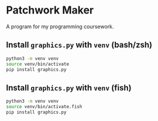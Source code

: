 # Patchwork Maker

A program for my programming coursework.

## Install `graphics.py` with `venv` (bash/zsh)

```bash
python3 -m venv venv
source venv/bin/activate
pip install graphics.py
```

## Install `graphics.py` with `venv` (fish)

```bash
python3 -m venv venv
source venv/bin/activate.fish
pip install graphics.py
```
